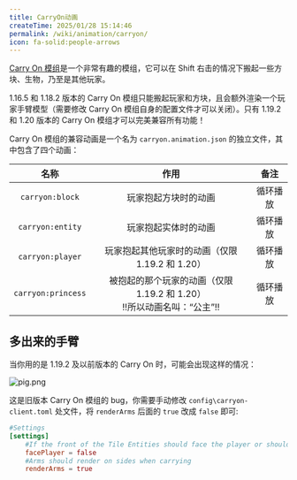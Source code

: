 ```yaml
---
title: CarryOn动画
createTime: 2025/01/28 15:14:46
permalink: /wiki/animation/carryon/
icon: fa-solid:people-arrows
---
```


[Carry On 模组](https://curseforge.com/minecraft/mc-mods/carry-on)是一个非常有趣的模组，它可以在 Shift
右击的情况下搬起一些方块、生物，乃至是其他玩家。

1.16.5 和 1.18.2 版本的 Carry On 模组只能搬起玩家和方块，且会额外渲染一个玩家手臂模型（需要修改 Carry On
模组自身的配置文件才可以关闭）。只有 1.19.2 和 1.20 版本的 Carry On 模组才可以完美兼容所有功能！

Carry On 模组的兼容动画是一个名为 `carryon.animation.json` 的独立文件，其中包含了四个动画：

|         名称         |                        作用                        |  备注  |
|:------------------:|:------------------------------------------------:|:----:|
|  `carryon:block`   |                    玩家抱起方块时的动画                    | 循环播放 |
|  `carryon:entity`  |                    玩家抱起实体时的动画                    | 循环播放 |
|  `carryon:player`  |          玩家抱起其他玩家时的动画（仅限 1.19.2 和 1.20）          | 循环播放 |
| `carryon:princess` | 被抱起的那个玩家的动画（仅限 1.19.2 和 1.20）<br>!!所以动画名叫：“公主”!! | 循环播放 |

## 多出来的手臂
当你用的是 1.19.2 及以前版本的 Carry On 时，可能会出现这样的情况：

![pig.png](https://s2.loli.net/2025/01/30/T7lDLOtSYFPV91o.png)

这是旧版本 Carry On 模组的 bug，你需要手动修改 `config\carryon-client.toml` 处文件，将 `renderArms` 后面的 `true` 改成 `false` 即可:

```toml {6}
#Settings
[settings]
	#If the front of the Tile Entities should face the player or should face outward
	facePlayer = false
	#Arms should render on sides when carrying
	renderArms = true
```
